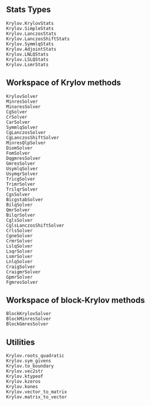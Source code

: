 ## Stats Types

```@docs
Krylov.KrylovStats
Krylov.SimpleStats
Krylov.LanczosStats
Krylov.LanczosShiftStats
Krylov.SymmlqStats
Krylov.AdjointStats
Krylov.LNLQStats
Krylov.LSLQStats
Krylov.LsmrStats
```

## Workspace of Krylov methods

```@docs
KrylovSolver
MinresSolver
MinaresSolver
CgSolver
CrSolver
CarSolver
SymmlqSolver
CgLanczosSolver
CgLanczosShiftSolver
MinresQlpSolver
DiomSolver
FomSolver
DqgmresSolver
GmresSolver
UsymlqSolver
UsymqrSolver
TricgSolver
TrimrSolver
TrilqrSolver
CgsSolver
BicgstabSolver
BilqSolver
QmrSolver
BilqrSolver
CglsSolver
CglsLanczosShiftSolver
CrlsSolver
CgneSolver
CrmrSolver
LslqSolver
LsqrSolver
LsmrSolver
LnlqSolver
CraigSolver
CraigmrSolver
GpmrSolver
FgmresSolver
```

## Workspace of block-Krylov methods

```@docs
BlockKrylovSolver
BlockMinresSolver
BlockGmresSolver
```

## Utilities

```@docs
Krylov.roots_quadratic
Krylov.sym_givens
Krylov.to_boundary
Krylov.vec2str
Krylov.ktypeof
Krylov.kzeros
Krylov.kones
Krylov.vector_to_matrix
Krylov.matrix_to_vector
```
